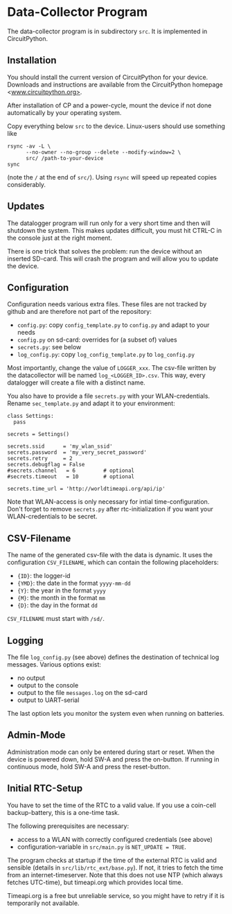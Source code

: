 Data-Collector Program
======================

The data-collector program is in subdirectory `src`. It is implemented
in CircuitPython.


Installation
------------

You should install the current version of CircuitPython for your device.
Downloads and instructions are available from the CircuitPython homepage
<www.circuitpython.org>.

After installation of CP and a power-cycle, mount the device if not done
automatically by your operating system.

Copy everything below `src` to the device. Linux-users should use something
like

    rsync -av -L \
          --no-owner --no-group --delete --modify-window=2 \
          src/ /path-to-your-device
    sync

(note the `/` at the end of `src/`). Using `rsync` will speed up repeated
copies considerably.


Updates
-------

The datalogger program will run only for a very short time and then will
shutdown the system. This makes updates difficult, you must hit CTRL-C in
the console just at the right moment.

There is one trick that solves the problem: run the device without an
inserted SD-card. This will crash the program and will allow you to update
the device.


Configuration
-------------

Configuration needs various extra files. These files are not tracked
by github and are therefore not part of the repository:

  - `config.py`: copy `config_template.py` to `config.py` and adapt to your needs
  - `config.py` on sd-card: overrides for (a subset of) values
  - `secrets.py`: see below
  - `log_config.py`: copy `log_config_template.py` to `log_config.py`

Most importantly, change the value of `LOGGER_xxx`. The csv-file written
by the datacollector will be named `log_<LOGGER_ID>.csv`. This way, every
datalogger will create a file with a distinct name.

You also have to provide a file `secrets.py` with your WLAN-credentials.
Rename `sec_template.py` and adapt it to your environment:

    class Settings:
      pass
    
    secrets = Settings()
    
    secrets.ssid      = 'my_wlan_ssid'
    secrets.password  = 'my_very_secret_password'
    secrets.retry     = 2
    secrets.debugflag = False
    #secrets.channel   = 6         # optional
    #secrets.timeout   = 10        # optional
    
    secrets.time_url = 'http://worldtimeapi.org/api/ip'

Note that WLAN-access is only necessary for intial time-configuration.
Don't forget to remove `secrets.py` after rtc-initialization if you
want your WLAN-credentials to be secret.


CSV-Filename
------------

The name of the generated csv-file with the data is dynamic. It uses
the configuration `CSV_FILENAME`, which can contain the following
placeholders:

  - `{ID}`: the logger-id
  - `{YMD}`: the date in the format `yyyy-mm-dd`
  - `{Y}`: the year in the format `yyyy`
  - `{M}`: the month in the format `mm`
  - `{D}`: the day in the format `dd`

`CSV_FILENAME` must start with  `/sd/`.


Logging
-------

The file `log_config.py` (see above) defines the destination of technical
log messages. Various options exist:

  - no output
  - output to the console
  - output to the file `messages.log` on the sd-card
  - output to UART-serial

The last option lets you monitor the system even when running on batteries.


Admin-Mode
----------

Administration mode can only be entered during start or reset. When the
device is powered down, hold SW-A and press the on-button. If running in
continuous mode, hold SW-A and press the reset-button.


Initial RTC-Setup
-----------------

You have to set the time of the RTC to a valid value. If you use a coin-cell
backup-battery, this is a one-time task.

The following prerequisites are necessary:

  - access to a WLAN with correctly configured credentials (see above)
  - configuration-variable in `src/main.py` is `NET_UPDATE = TRUE`.

The program checks at startup if the time of the external RTC is valid and
sensible (details in `src/lib/rtc_ext/base.py`). If not, it tries to
fetch the time from an internet-timeserver. Note that this does not
use NTP (which always fetches UTC-time), but timeapi.org which provides
local time.

Timeapi.org is a free but unreliable service, so you might have to retry
if it is temporarily not available.
